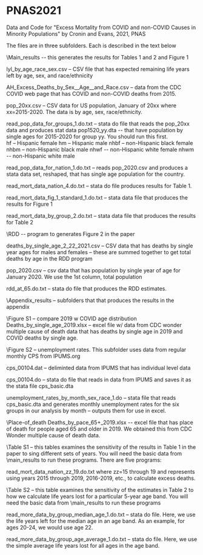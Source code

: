 # PNAS2021
Data and Code for "Excess Mortality from COVID and non-COVID Causes in Minority Populations" by Cronin and Evans, 2021, PNAS

The files are in three subfolders.  Each is described in the text below



\Main_results   -- this generates the results for Tables 1 and 2 and Figure 1
	
  lyl_by_age_race_sex.csv – CSV file that has expected remaining life years left by age, sex, and race/ethnicity

  AH_Excess_Deaths_by_Sex__Age__and_Race.csv – data from the CDC COVID web page that has COVID and non-COVID deaths from 2015.

  pop_20xx.csv – CSV data for US population, January of 20xx where xx=2015-2020.  The data is by age, sex, race/ethnicity.

  read_pop_data_for_groups_1.do.txt – stata do file that reads the pop_20xx data and produces stat data pop1520_yy.dta -- that have population by single ages for 2015-2020 for group yy.  You should run this first.  
		hf – Hispanic female
		hm – Hispanic male
		nhbf – non-Hispanic black female
		nhbm – non-Hispanic black male
		nhwf -- non-Hispanic white female
		nhwm -- non-Hispanic white male

  read_pop_data_for_nation_1.do.txt – reads pop_2020.csv and produces a stata data set, reshaped, that has single age population for the country.

  read_mort_data_nation_4.do.txt  – stata do file produces results for Table 1.  

  read_mort_data_fig_1_standard_1.do.txt – stata data file that produces the results for Figure 1

  read_mort_data_by_group_2.do.txt – stata data file that produces the results for Table 2




\RDD	-- program to generates Figure 2 in the paper
	
  deaths_by_single_age_2_22_2021.csv – CSV data that has deaths by single year ages for males and females – these are summed together to get total deaths by age in the RDD program

  pop_2020.csv – csv data that has population by single year of age for January 2020.  We use the 1st column, total population

  rdd_at_65.do.txt – stata do file that produces the RDD estimates.




\Appendix_results – subfolders that that produces the results in the appendix

\Figure S1 – compare 2019 w COVID age distribution
	Deaths_by_single_age_2019.xlsx – excel file w/ data from CDC wonder multiple cause of death data that has deaths by single age in 2019 and COVID deaths by single age.

\Figure S2 – unemployment rates.  This subfolder uses data from regular monthly CPS from IPUMS.org 
	
  cps_00104.dat – deliminted data from IPUMS that has individual level data

  cps_00104.do – stata do file that reads in data from IPUMS and saves it as the stata file cps_basic.dta

  unemployment_rates_by_month_sex_race_1.do – stata file that reads cps_basic.dta and generates monthly unemployment rates for the six groups in our analysis by month – outputs them for use in excel.

\Place-of_death
	Deaths_by_pace_65+_2019.xlsx -- excel file that has place of death for people aged 65 and older in 2019.  We obtained this from CDC Wonder multiple cause of death data.

\Table S1 – this tables examines the sensitivity of the results in Table 1 in the paper to sing different sets of years.  You will need the basic data from \main_results to run these programs. There are five programs: 
  
  read_mort_data_nation_zz_19.do.txt where zz=15 through 19 and represents using years 2015 through 2019, 2016-2019, etc., to calculate excess deaths.

\Table S2 – this table examines the sensitivity of the estimates in Table 2 to how we calculate life years lost for a particular 5-year age band.  You will need the basic data from \main_results to run these programs

  read_more_data_by_group_median_age_1.do.txt – stata do file.  Here, we use the life years left for the median age in an age band.  As an example, for ages 20-24, we would use age 22.  

  read_more_data_by_group_age_average_1.do.txt – stata do file.  Here, we use the simple average life years lost for all ages in the age band.


